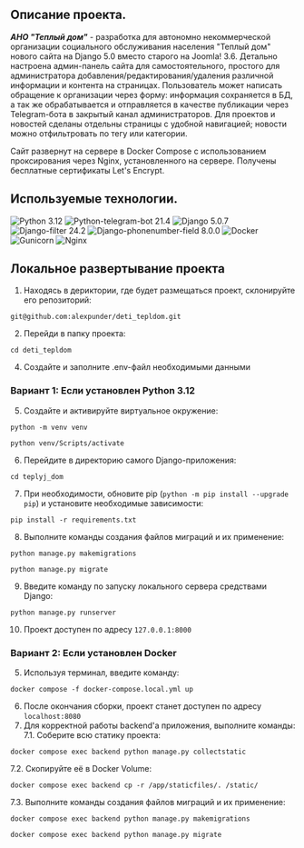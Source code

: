 ## Описание проекта.

_**АНО "Теплый дом"**_ - разработка для автономно некоммерческой организации социального обслуживания населения "Теплый дом" нового сайта на Django 5.0 вместо старого на Joomla! 3.6. Детально настроена админ-панель сайта для самостоятельного, простого для администратора добавления/редактирования/удаления различной информации и контента на страницах. Пользователь может написать обращение к организации через форму: информация сохраняется в БД, а так же обрабатывается и отправляется в качестве публикации через Telegram-бота в закрытый канал администраторов. Для проектов и новостей сделаны отдельны страницы с удобной навигацией; новости можно отфильтровать по тегу или категории.

Сайт развернут на сервере в Docker Compose с использованием проксирования через Nginx, установленного на сервере. Получены бесплатные сертификаты Let's Encrypt.

## Используемые технологии.

![Python 3.12](https://img.shields.io/badge/Python-3.12-brightgreen.svg?style=flat&logo=python&logoColor=white)
![Python-telegram-bot 21.4](https://img.shields.io/badge/python--telegram--bot-21.1.1-brightgreen.svg?style=flat&logo=python&logoColor=white)
![Django 5.0.7](https://img.shields.io/badge/Django-5.0.4-brightgreen.svg?style=flat&logo=django&logoColor=white)
![Django-filter 24.2](https://img.shields.io/badge/Django--filter-24.2-brightgreen.svg?style=flat&logo=django&logoColor=white)
![Django-phonenumber-field 8.0.0](https://img.shields.io/badge/Django--phonenumber--field-8.0.0-brightgreen.svg?style=flat&logo=django&logoColor=white)
![Docker](https://img.shields.io/badge/Docker-brightgreen.svg?style=flat&logo=docker&logoColor=white&color=blue)
![Gunicorn](https://img.shields.io/badge/Gunicorn-brightgreen.svg?style=flat&logo=gunicorn&logoColor=white&color=blue)
![Nginx](https://img.shields.io/badge/Nginx-brightgreen.svg?style=flat&logo=nginx&logoColor=white&color=blue)

## Локальное развертывание проекта
1. Находясь в дериктории, где будет размещаться проект, склонируйте его репозиторий:  
```
git@github.com:alexpunder/deti_tepldom.git
```
2. Перейди в папку проекта:  
```
cd deti_tepldom
```
4. Создайте и заполните .env-файл необходимыми данными  

### Вариант 1: Если установлен Python 3.12

5. Создайте и активируйте виртуальное окружение:
```
python -m venv venv
```
```
python venv/Scripts/activate
```
6. Перейдите в директорию самого Django-приложения:
```
cd teplyj_dom
```
7. При необходимости, обновите pip (`python -m pip install --upgrade pip`) и установите необходимые зависимости:
```
pip install -r requirements.txt
```
8. Выполните команды создания файлов миграций и их применение:
```
python manage.py makemigrations
```
```
python manage.py migrate
```
9. Введите команду по запуску локального сервера средствами Django:
```
python manage.py runserver
```
10. Проект доступен по адресу `127.0.0.1:8000`

### Вариант 2: Если установлен Docker

5. Используя терминал, введите команду:  
```
docker compose -f docker-compose.local.yml up
```
6. После окончания сборки, проект станет доступен по адресу `localhost:8080`
7. Для корректной работы backend'а приложения, выполните команды:
7.1. Соберите всю статику проекта:
```
docker compose exec backend python manage.py collectstatic
```
7.2. Скопируйте её в Docker Volume:
```
docker compose exec backend cp -r /app/staticfiles/. /static/
```
7.3. Выполните команды создания файлов миграций и их применение:
```
docker compose exec backend python manage.py makemigrations
```
```
docker compose exec backend python manage.py migrate
```
